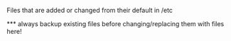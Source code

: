 Files that are added or changed from their default in /etc

*** always backup existing files before changing/replacing them with files here!